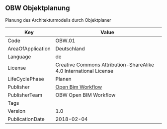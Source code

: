 ## OBW Objektplanung
Planung des Architekturmodells durch Objektplaner

Key | Value |
--|--|
Code | OBW.01 |  
AreaOfApplication | Deutschland |  
Language | de |  
License | Creative Commons Attribution-ShareAlike 4.0 International License |  
LifeCyclePhase | Planen |  
Publisher | [Open Bim Workflow](http://www.open-bim-workflow.de) |  
PublisherTeam | OBW Open BIM Workflow |  
Tags |  |  
Version | 1.0 |  
PublicationDate | 2018-02-04 |  
